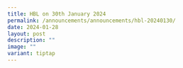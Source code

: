 ```yaml
---
title: HBL on 30th January 2024
permalink: /announcements/announcements/hbl-20240130/
date: 2024-01-28
layout: post
description: ""
image: ""
variant: tiptap
---
```

